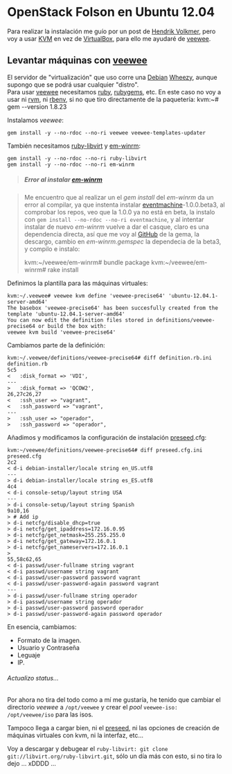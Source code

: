 OpenStack Folson en Ubuntu 12.04
================================

Para realizar la instalación me guío por un post de [Hendrik Volkmer][1], pero voy a usar [KVM][2] en vez de [VirtualBox][3], para ello me ayudaré de [veewee][4].

Levantar máquinas con [veewee][4]
--------------------------------

El servidor de "virtualización" que uso corre una [Debian][5] [Wheezy][6], aunque supongo que se podrá usar cualquier "distro".  
Para usar [veewee][4] necesitamos [ruby][7], [rubygems][9], etc. En este caso no voy a usar ni [rvm][10], ni [rbenv][11], si no que tiro directamente de la paquetería: 
	kvm:~# gem --version
	1.8.23

Instalamos _veewee_: 

	gem install -y --no-rdoc --no-ri veewee veewee-templates-updater

También necesitamos [ruby-libvirt][12] y [em-winrm][13]: 

	gem install -y --no-rdoc --no-ri ruby-libvirt
	gem install -y --no-rdoc --no-ri em-winrm

> ##### Error al instalar [em-winrm][13]

> Me encuentro que al realizar un el _gem install_ del _em-winrm_ da un error al compilar, ya que instenta instalar [eventmachine][14]-1.0.0.beta3, al comprobar los repos, veo que la 1.0.0 ya no está en beta, la instalo con `gem install --no-rdoc --no-ri eventmachine`, y al intentar instalar de nuevo _em-winrm_ vuelve a dar el casque, claro es una dependencia directa, así que me voy al [GitHub]( https://github.com/schisamo/em-winrm ) de la gema, la descargo, cambio en _em-winrm.gemspec_ la dependecia de la beta3, y compilo e instalo: 
>
>	kvm:~/veewee/em-winrm# bundle package
>	kvm:~/veewee/em-winrm# rake install


Definimos la plantilla para las máquinas virtuales: 

	kvm:~/.veewee# veewee kvm define 'veewee-precise64' 'ubuntu-12.04.1-server-amd64'
	The basebox 'veewee-precise64' has been succesfully created from the template 'ubuntu-12.04.1-server-amd64'
	You can now edit the definition files stored in definitions/veewee-precise64 or build the box with:
	veewee kvm build 'veewee-precise64'

Cambiamos parte de la definición: 

	kvm:~/.veewee/definitions/veewee-precise64# diff definition.rb.ini definition.rb
	5c5
	<   :disk_format => 'VDI',
	---
	>   :disk_format => 'QCOW2',
	26,27c26,27
	<   :ssh_user => "vagrant",
	<   :ssh_password => "vagrant",
	---
	>   :ssh_user => "operador",
	>   :ssh_password => "operador",

Añadimos y modificamos la configuración de instalación [preseed][15].cfg: 

	kvm:~/veewee/definitions/veewee-precise64# diff preseed.cfg.ini preseed.cfg
	2c2
	< d-i debian-installer/locale string en_US.utf8
	---
	> d-i debian-installer/locale string es_ES.utf8
	4c4
	< d-i console-setup/layout string USA
	---
	> d-i console-setup/layout string Spanish
	9a10,16
	> # Add ip
	> d-i netcfg/disable_dhcp=true
	> d-i netcfg/get_ipaddress=172.16.0.95
	> d-i netcfg/get_netmask=255.255.255.0
	> d-i netcfg/get_gateway=172.16.0.1
	> d-i netcfg/get_nameservers=172.16.0.1
	> 
	55,58c62,65
	< d-i passwd/user-fullname string vagrant
	< d-i passwd/username string vagrant
	< d-i passwd/user-password password vagrant
	< d-i passwd/user-password-again password vagrant
	---
	> d-i passwd/user-fullname string operador
	> d-i passwd/username string operador
	> d-i passwd/user-password password operador
	> d-i passwd/user-password-again password operador


En esencia, cambiamos:
* Formato de la imagen.
* Usuario y Contraseña
* Leguaje
* IP.


###### Actualizo status...

Por ahora no tira del todo como a mí me gustaría, he tenido que cambiar el directorio _veewee_ a `/opt/veewee` y crear el _pool_ `veewee-iso: /opt/veewee/iso` para las isos.

Tampoco llega a cargar bien, ni el [preseed][15], ni las opciones de creación de máquinas virtuales con kvm, ni la interfaz, etc...

Voy a descargar y debugear el `ruby-libvirt: git clone git://libvirt.org/ruby-libvirt.git`, sólo un día más con esto, si no tira lo dejo ... xDDDD ...

[1]: http://blog.hendrikvolkmer.de/about
[2]: http://www.linux-kvm.org/page/Main_Page
[3]: https://www.virtualbox.org/
[4]: https://github.com/jedi4ever/veewee
[5]: http://www.debian.org/
[6]: http://www.debian.org/releases/wheezy/
[7]: http://www.ruby-lang.org/es/
[9]: http://rubygems.org/
[10]: https://rvm.io/
[11]: https://github.com/sstephenson/rbenv
[12]: http://libvirt.org/ruby/
[13]: https://github.com/schisamo/em-winrm
[14]: http://rubyeventmachine.com/
[15]: http://wiki.debian.org/DebianInstaller/Preseed

